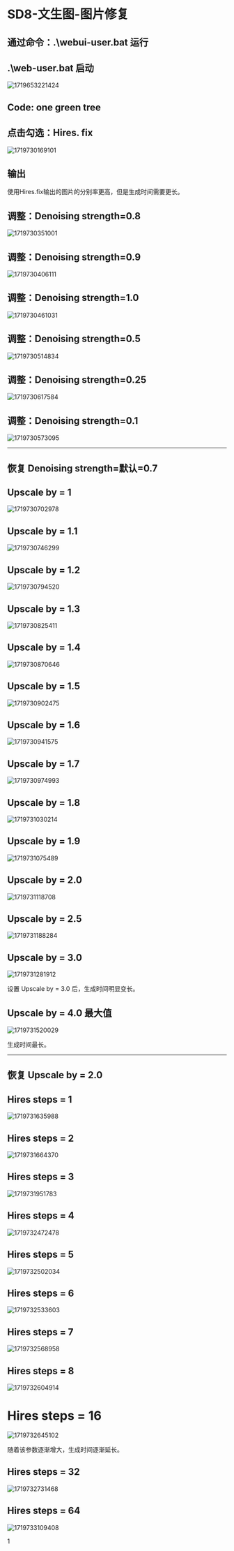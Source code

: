 # SD8-文生图-图片修复

## 通过命令：.\webui-user.bat 运行

## .\web-user.bat 启动

![1719653221424](images/SD3-跑通一个小例子/1719653221424.png)

## Code: one green tree

## 点击勾选：Hires. fix

![1719730169101](images/SD8-文生图-图片修复/1719730169101.png)

## 输出

使用Hires.fix输出的图片的分别率更高，但是生成时间需要更长。

## 调整：Denoising strength=0.8

![1719730351001](images/SD8-文生图-图片修复/1719730351001.png)

## 调整：Denoising strength=0.9

![1719730406111](images/SD8-文生图-图片修复/1719730406111.png)

## 调整：Denoising strength=1.0

![1719730461031](images/SD8-文生图-图片修复/1719730461031.png)

## 调整：Denoising strength=0.5

![1719730514834](images/SD8-文生图-图片修复/1719730514834.png)

## 调整：Denoising strength=0.25

![1719730617584](images/SD8-文生图-图片修复/1719730617584.png)

## 调整：Denoising strength=0.1

![1719730573095](images/SD8-文生图-图片修复/1719730573095.png)

---

## 恢复 Denoising strength=默认=0.7

## Upscale by = 1

![1719730702978](images/SD8-文生图-图片修复/1719730702978.png)

## Upscale by = 1.1

![1719730746299](images/SD8-文生图-图片修复/1719730746299.png)

## Upscale by = 1.2

![1719730794520](images/SD8-文生图-图片修复/1719730794520.png)

## Upscale by = 1.3

![1719730825411](images/SD8-文生图-图片修复/1719730825411.png)

## Upscale by = 1.4

![1719730870646](images/SD8-文生图-图片修复/1719730870646.png)

## Upscale by = 1.5

![1719730902475](images/SD8-文生图-图片修复/1719730902475.png)

## Upscale by = 1.6

![1719730941575](images/SD8-文生图-图片修复/1719730941575.png)

## Upscale by = 1.7

![1719730974993](images/SD8-文生图-图片修复/1719730974993.png)

## Upscale by = 1.8

![1719731030214](images/SD8-文生图-图片修复/1719731030214.png)

## Upscale by = 1.9

![1719731075489](images/SD8-文生图-图片修复/1719731075489.png)

## Upscale by = 2.0

![1719731118708](images/SD8-文生图-图片修复/1719731118708.png)

## Upscale by = 2.5

![1719731188284](images/SD8-文生图-图片修复/1719731188284.png)

## Upscale by = 3.0

![1719731281912](images/SD8-文生图-图片修复/1719731281912.png)

设置 Upscale by = 3.0 后，生成时间明显变长。

## Upscale by = 4.0 最大值

![1719731520029](images/SD8-文生图-图片修复/1719731520029.png)

生成时间最长。

---

## 恢复 Upscale by = 2.0

## Hires steps = 1

![1719731635988](images/SD8-文生图-图片修复/1719731635988.png)

## Hires steps = 2

![1719731664370](images/SD8-文生图-图片修复/1719731664370.png)

## Hires steps = 3

![1719731951783](images/SD8-文生图-图片修复/1719731951783.png)


## Hires steps = 4

![1719732472478](images/SD8-文生图-图片修复/1719732472478.png)


## Hires steps = 5

![1719732502034](images/SD8-文生图-图片修复/1719732502034.png)

## Hires steps = 6

![1719732533603](images/SD8-文生图-图片修复/1719732533603.png)

## Hires steps = 7

![1719732568958](images/SD8-文生图-图片修复/1719732568958.png)

## Hires steps = 8

![1719732604914](images/SD8-文生图-图片修复/1719732604914.png)

# Hires steps = 16

![1719732645102](images/SD8-文生图-图片修复/1719732645102.png)

随着该参数逐渐增大，生成时间逐渐延长。

## Hires steps = 32

![1719732731468](images/SD8-文生图-图片修复/1719732731468.png)

## Hires steps = 64

![1719733109408](images/SD8-文生图-图片修复/1719733109408.png)






























1
